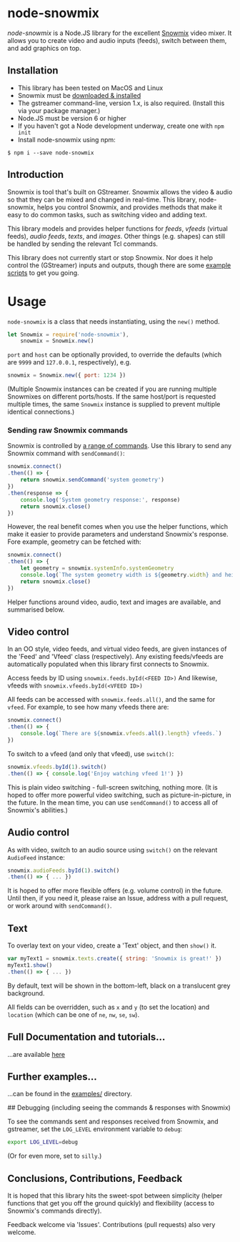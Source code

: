 # node-snowmix

*node-snowmix* is a Node.JS library for the excellent [Snowmix](http://snowmix.sourceforge.net/) video mixer. It allows you to create video and audio inputs (feeds), switch between them, and add graphics on top.

## Installation

* This library has been tested on MacOS and Linux
* Snowmix must be [downloaded & installed](http://snowmix.sourceforge.net/Intro/compileandinstall.html)
* The gstreamer command-line, version 1.x, is also required. (Install this via your package manager.)
* Node.JS must be version 6 or higher
* If you haven't got a Node development underway, create one with `npm init`
* Install node-snowmix using npm:

```shell
$ npm i --save node-snowmix
```

## Introduction

Snowmix is tool that's built on GStreamer. Snowmix allows the video & audio so that they can be mixed and changed in real-time. This library, node-snowmix, helps you control Snowmix, and provides methods that make it easy to do common tasks, such as switching video and adding text.

This library models and provides helper functions for *feeds*, *vfeeds* (virtual feeds), *audio feeds*, *texts*, and *images*. Other things (e.g. shapes) can still be handled by sending the relevant Tcl commands.

This library does not currently start or stop Snowmix.
Nor does it help control the (GStreamer) inputs and outputs, though there are some [example scripts](./scripts) to get you going.

# Usage

`node-snowmix` is a class that needs instantiating, using the `new()` method.

```js
let Snowmix = require('node-snowmix'),
    snowmix = Snowmix.new()
```

`port` and `host` can be optionally provided, to override the defaults (which are `9999` and `127.0.0.1`, respectively), e.g.

```js
snowmix = Snowmix.new({ port: 1234 })
```

(Multiple Snowmix instances can be created if you are running multiple Snowmixes on different ports/hosts. If the same host/port is requested multiple times, the same `Snowmix` instance is supplied to prevent multiple identical connections.)

### Sending raw Snowmix commands

Snowmix is controlled by [a range of commands](http://snowmix.sourceforge.net/Documentation/reserved.html).
Use this library to send any Snowmix command with `sendCommand()`:

```js
snowmix.connect()
.then(() => {
    return snowmix.sendCommand('system geometry')
})
.then(response => {
    console.log('System geometry response:', response)
    return snowmix.close()
})
```

However, the real benefit comes when you use the helper functions, which make it easier to provide parameters and understand Snowmix's response. Fore example, geometry can be fetched with:

```js
snowmix.connect()
.then(() => {
    let geometry = snowmix.systemInfo.systemGeometry
    console.log(`The system geometry width is ${geometry.width} and height is ${geometry.height}`)
    return snowmix.close()
})
```

Helper functions around video, audio, text and images are available, and summarised below.

## Video control

In an OO style, video feeds, and virtual video feeds, are given instances of the 'Feed' and 'Vfeed' class (respectively).
Any existing feeds/vfeeds are automatically populated when this library first connects to Snowmix.

Access feeds by ID using `snowmix.feeds.byId(<FEED ID>)`
And likewise, vfeeds with `snowmix.vfeeds.byId(<VFEED ID>)`

All feeds can be accessed with `snowmix.feeds.all()`, and the same for `vfeed`. For example, to see how many vfeeds there are:

```js
snowmix.connect()
.then(() => {
    console.log(`There are ${snowmix.vfeeds.all().length} vfeeds.`)
})
```

To switch to a vfeed (and only that vfeed), use `switch()`:

```js
snowmix.vfeeds.byId(1).switch()
.then(() => { console.log('Enjoy watching vfeed 1!') })
```

This is plain video switching - full-screen switching, nothing more.
(It is hoped to offer more powerful video switching, such as picture-in-picture, in the future.
In the mean time, you can use `sendCommand()` to access all of Snowmix's abilities.)

## Audio control

As with video, switch to an audio source using `switch()` on the relevant `AudioFeed` instance:

```js
snowmix.audioFeeds.byId(1).switch()
.then(() => { ... })
```

It is hoped to offer more flexible offers (e.g. volume control) in the future. Until then, if you need it, please raise an Issue, address with a pull request, or work around with `sendCommand()`.

## Text

To overlay text on your video, create a 'Text' object, and then `show()` it.

```js
var myText1 = snowmix.texts.create({ string: 'Snowmix is great!' })
myText1.show()
.then(() => { ... })
```

By default, text will be shown in the bottom-left, black on a translucent grey background.

All fields can be overridden, such as `x` and `y` (to set the location) and `location` (which can be one of `ne`, `nw`, `se`, `sw`).

## Full Documentation and tutorials...

...are available [here](./doc)

## Further examples...

...can be found in the [examples/](./examples) directory.

## Debugging (including seeing the commands & responses with Snowmix)

To see the commands sent and responses received from Snowmix, and gstreamer, set the ```LOG_LEVEL``` environment variable to ```debug```:

```bash
export LOG_LEVEL=debug
```

(Or for even more, set to `silly`.)

## Conclusions, Contributions, Feedback

It is hoped that this library hits the sweet-spot between simplicity (helper functions that get you off the ground quickly) and flexibility (access to Snowmix's commands directly).

Feedback welcome via 'Issues'. Contributions (pull requests) also very welcome.
